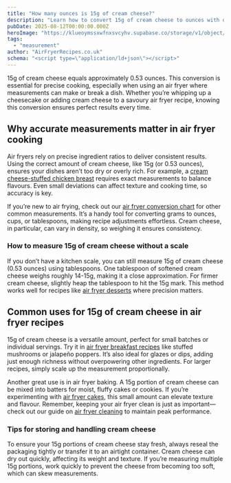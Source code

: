 ```yaml
---
title: "How many ounces is 15g of cream cheese?"
description: "Learn how to convert 15g of cream cheese to ounces with our easy guide. Perfect for air fryer recipes and precise baking measurements."
pubDate: 2025-08-12T00:00:00.000Z
heroImage: "https://klueoymssxwfnxsvcyhv.supabase.co/storage/v1/object/public/md/15g-cream-cheese-to-ounces-6db7878a.webp"
tags:
  - "measurement"
author: "AirFryerRecipes.co.uk"
schema: "<script type=\"application/ld+json\"></script>"
---
```


<p>15g of cream cheese equals approximately 0.53 ounces. This conversion is essential for precise cooking, especially when using an air fryer where measurements can make or break a dish. Whether you’re whipping up a cheesecake or adding cream cheese to a savoury air fryer recipe, knowing this conversion ensures perfect results every time.</p>  

<h2>Why accurate measurements matter in air fryer cooking</h2>  
<p>Air fryers rely on precise ingredient ratios to deliver consistent results. Using the correct amount of cream cheese, like 15g (or 0.53 ounces), ensures your dishes aren’t too dry or overly rich. For example, a <a href=https://www.airfryerrecipe.co.uk/recipes>cream cheese-stuffed chicken breast</a> requires exact measurements to balance flavours. Even small deviations can affect texture and cooking time, so accuracy is key.</p>  

<p>If you’re new to air frying, check out our <a href=https://www.airfryerrecipe.co.uk/air-fryer-conversion-chart>air fryer conversion chart</a> for other common measurements. It’s a handy tool for converting grams to ounces, cups, or tablespoons, making recipe adjustments effortless. Cream cheese, in particular, can vary in density, so weighing it ensures consistency.</p>  

<h3>How to measure 15g of cream cheese without a scale</h3>  
<p>If you don’t have a kitchen scale, you can still measure 15g of cream cheese (0.53 ounces) using tablespoons. One tablespoon of softened cream cheese weighs roughly 14-15g, making it a close approximation. For firmer cream cheese, slightly heap the tablespoon to hit the 15g mark. This method works well for recipes like <a href=https://www.airfryerrecipe.co.uk/recipe-category/dessert>air fryer desserts</a> where precision matters.</p>  

<h2>Common uses for 15g of cream cheese in air fryer recipes</h2>  
<p>15g of cream cheese is a versatile amount, perfect for small batches or individual servings. Try it in <a href=https://www.airfryerrecipe.co.uk/recipe-category/breakfast>air fryer breakfast recipes</a> like stuffed mushrooms or jalapeño poppers. It’s also ideal for glazes or dips, adding just enough richness without overpowering other ingredients. For larger recipes, simply scale up the measurement proportionally.</p>  

<p>Another great use is in air fryer baking. A 15g portion of cream cheese can be mixed into batters for moist, fluffy cakes or cookies. If you’re experimenting with <a href=https://www.airfryerrecipe.co.uk/recipe-category/cakes>air fryer cakes</a>, this small amount can elevate texture and flavour. Remember, keeping your air fryer clean is just as important—check out our guide on <a href=https://www.airfryerrecipe.co.uk/air-fryer-cleaner>air fryer cleaning</a> to maintain peak performance.</p>  

<h3>Tips for storing and handling cream cheese</h3>  
<p>To ensure your 15g portions of cream cheese stay fresh, always reseal the packaging tightly or transfer it to an airtight container. Cream cheese can dry out quickly, affecting its weight and texture. If you’re measuring multiple 15g portions, work quickly to prevent the cheese from becoming too soft, which can skew measurements.</p>